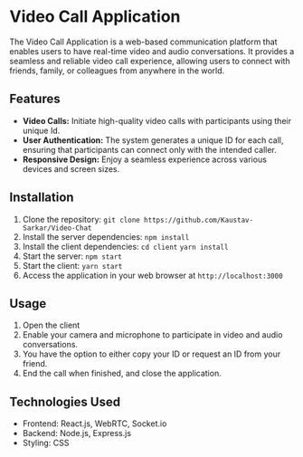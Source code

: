 # Video Call Application

The Video Call Application is a web-based communication platform that enables users to have real-time video and audio conversations. It provides a seamless and reliable video call experience, allowing users to connect with friends, family, or colleagues from anywhere in the world.

## Features

- **Video Calls:** Initiate high-quality video calls with participants using their unique Id.
- **User Authentication:** The system generates a unique ID for each call, ensuring that participants can connect only with the intended caller.
- **Responsive Design:** Enjoy a seamless experience across various devices and screen sizes.

## Installation

1. Clone the repository: `git clone https://github.com/Kaustav-Sarkar/Video-Chat`
2. Install the server dependencies: `npm install`
3. Install the client dependencies: `cd client` `yarn install`
4. Start the server: `npm start`
5. Start the client: `yarn start`
6. Access the application in your web browser at `http://localhost:3000`

## Usage

1. Open the client
2. Enable your camera and microphone to participate in video and audio conversations.
3. You have the option to either copy your ID or request an ID from your friend.
4. End the call when finished, and close the application.

## Technologies Used

- Frontend: React.js, WebRTC, Socket.io
- Backend: Node.js, Express.js
- Styling: CSS

